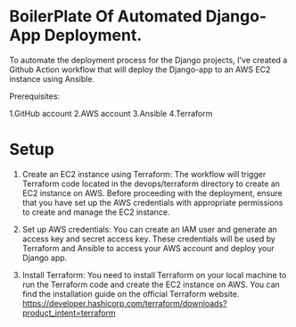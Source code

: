 # BoilerPlate Of Automated Django-App Deployment.

To automate the deployment process for the Django projects, I've created a Github Action workflow that will deploy the Django-app to an AWS EC2 instance using Ansible.

Prerequisites:

1.GitHub account
2.AWS account
3.Ansible
4.Terraform

# Setup

1. Create an EC2 instance using Terraform: The workflow will trigger Terraform code located in the devops/terraform directory to create an EC2 instance on AWS. Before proceeding with the deployment, ensure that you have set up the AWS credentials with appropriate permissions to create and manage the EC2 instance.

2. Set up AWS credentials: You can create an IAM user and generate an access key and secret access key. These credentials will be used by Terraform and Ansible to access your AWS account and deploy your Django app.

3. Install Terraform: You need to install Terraform on your local machine to run the Terraform code and create the EC2 instance on AWS.
 You can find the installation guide on the official Terraform website.
https://developer.hashicorp.com/terraform/downloads?product_intent=terraform